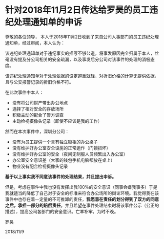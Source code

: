 # 针对2018年11月2日传达给罗昊的员工违纪处理通知单的申诉
尊敬的各位领导，
本人于2018年11月2日收到了来自公司人事部门的员工违纪处理通知单，经过审阅，本人认为：

该违纪处理通知单对于违纪事实的描写不够公道，将事发原因完全归属于本人，丝毫没有提及分公司相关的安全疏漏，以及事发后分公司对该事件的处理的消极态度。

该违纪处理通知单对于处理依据的设定避重就轻，对折旧价格的计算无提供依据，且与公安报警记录的折旧价格不符。

在此次事件中本人：
- 没有将公司财产带出办公地点
- 选择了相对安全的存放场所
- 积极主动的配合了警方调查
- 主动检视摄像头记录（即使不应该是我的工作）

然而在本次事件中，深圳分公司：
- 没有为员工提供一个具有独立锁柜的办公桌子
- 没有维护好办公室安全设施的正常运作（门锁损坏）
- 没有维护好办公室的安全（夜间无制服人员频繁出入办公室）
- 办公室安全意识差（大家的钱包手机电脑都放在桌上）
- 物业没有配合检视摄像头记录


**基于以上事实我不同意该事件的处理结果，并且提出申诉。**

但是，考虑在事件中我也没有发挥出我100%的安全意识（同事会嫌我事多）于是我就适当的降低了自己对于安全的标准来符合办公场所的舆论环境。我觉得我在该事件中也存在着一定量的不可推卸的责任，**我愿意在责任的划分得到了双方的同意之后。承担一部分的赔偿责任**。并且希望在事件处理结束时将该事件公示（公正的描述），提高公司各部门的安全意识。亡羊补牢，为时不晚。


罗昊

2018/11/9